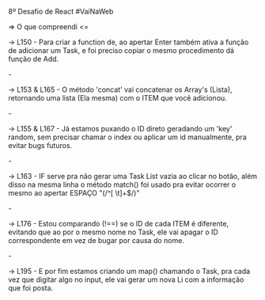 <p>8º Desafio de React #VaiNaWeb</p>

<p> => O que compreendi <=</p>

<p>-> L150 - Para criar a function de, ao apertar Enter também ativa a função de adicionar um Task, e foi preciso copiar o mesmo procedimento dá função de Add.</p>
-
<p>-> L153 & L165 - O método 'concat' vai concatenar os Array's (Lista), retornando uma lista (Ela mesma) com o ITEM que você adicionou.</p>
-
<p>-> L155 & L167 - Já estamos puxando o ID direto geradando um 'key' random, sem precisar chamar o index ou aplicar um id manualmente, pra evitar bugs futuros.</p>
-
<p>-> L163 - IF serve pra não gerar uma Task List vazia ao clicar no botão, além disso na mesma linha o método match() foi usado pra evitar ocorrer o mesmo ao apertar ESPAÇO "(/^[ \t]+$/)"</p>
-
<p>-> L176 - Estou comparando (!==) se o ID de cada ITEM é diferente, evitando que ao por o mesmo nome no Task, ele vai apagar o ID correspondente em vez de bugar por causa do nome.</p>
-
<p>-> L195 - E por fim estamos criando um map() chamando o Task, pra cada vez que digitar algo no input, ele vai gerar um nova Li com a informação que foi posta.</p>


 